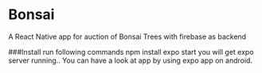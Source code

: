 # Bonsai
A React Native app for auction of Bonsai Trees with firebase as backend

###Install
run following commands 
  npm install
  expo start
you will get expo server running.. You can have a look at app by using expo app on android.

